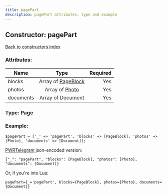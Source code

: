 ```yaml
---
title: pagePart
description: pagePart attributes, type and example
---
```

## Constructor: pagePart  
[Back to constructors index](index.md)



### Attributes:

| Name     |    Type       | Required |
|----------|:-------------:|---------:|
|blocks|Array of [PageBlock](../types/PageBlock.md) | Yes|
|photos|Array of [Photo](../types/Photo.md) | Yes|
|documents|Array of [Document](../types/Document.md) | Yes|



### Type: [Page](../types/Page.md)


### Example:

```
$pagePart = ['_' => 'pagePart', 'blocks' => [PageBlock], 'photos' => [Photo], 'documents' => [Document]];
```  

[PWRTelegram](https://pwrtelegram.xyz) json-encoded version:

```
{"_": "pagePart", "blocks": [PageBlock], "photos": [Photo], "documents": [Document]}
```


Or, if you're into Lua:  


```
pagePart={_='pagePart', blocks={PageBlock}, photos={Photo}, documents={Document}}

```


